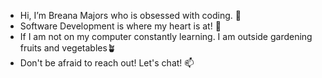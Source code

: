 - Hi, I’m Breana Majors who is obsessed with coding. 👋
- Software Development is where my heart is at! 👀
- If I am not on my computer constantly learning. I am outside gardening fruits and vegetables🪴
- Don't be afraid to reach out! Let's chat! 📫 

<!---
BreezyIT/BreezyIT is a ✨ special ✨ repository because its `README.md` (this file) appears on your GitHub profile.
You can click the Preview link to take a look at your changes.
--->
